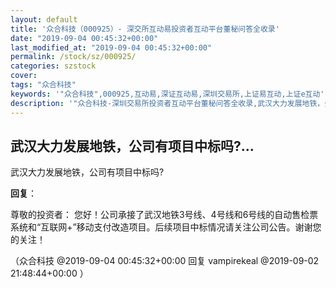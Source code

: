 ```yaml
---
layout: default
title: '众合科技（000925）- 深交所互动易投资者互动平台董秘问答全收录'
date: "2019-09-04 00:45:32+00:00"
last_modified_at: "2019-09-04 00:45:32+00:00"
permalink: /stock/sz/000925/
categories: szstock
cover: 
tags: "众合科技"
keywords: '"众合科技",000925,互动易,深证互动易,深圳交易所,上证易互动,上证e互动'
description: '"众合科技-深圳交易所投资者互动平台董秘问答全收录,武汉大力发展地铁，公司有项目中标吗?"'
---
```


## 武汉大力发展地铁，公司有项目中标吗?...

武汉大力发展地铁，公司有项目中标吗?

**回复**：

尊敬的投资者：
您好！公司承接了武汉地铁3号线、4号线和6号线的自动售检票系统和“互联网+”移动支付改造项目。后续项目中标情况请关注公司公告。谢谢您的关注！ 

（众合科技  @2019-09-04 00:45:32+00:00 回复 vampirekeal  @2019-09-02 21:48:44+00:00 ）

